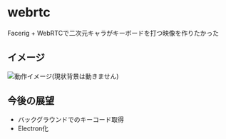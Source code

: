 # webrtc
Facerig + WebRTCで二次元キャラがキーボードを打つ映像を作りたかった

## イメージ
![動作イメージ(現状背景は動きません)](https://github.com/qi0x3d/webrtc/blob/master/160917.gif?raw=true)

## 今後の展望
- バックグラウンドでのキーコード取得
- Electron化
